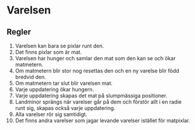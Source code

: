 # Varelsen

## Regler

1. Varelsen kan bara se pixlar runt den.
2. Det finns pixlar som är mat.
3. Varelsen har hunger och samlar den mat som den kan se och ökar matmetern.
4. Om matmetern blir stor nog resettas den och en ny varelse blir född bredvid den.
5. Om matmetern tar slut blir varelsen mat.
6. Varje uppdatering ökar hungern.
7. Varje uppdatering skapas det mat på slumpmässiga positioner.
8. Landminor sprängs när varelser går på dem och förstör allt i en radie runt sig, skapas också varje uppdatering.
9. Alla varelser rör sig samtidigt.
10. Det finns andra varelser som jagar levande varelser istället för matpixlar.
